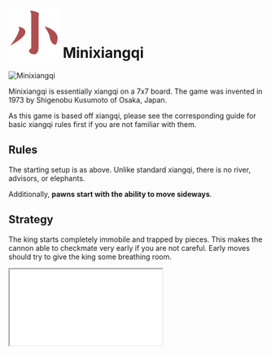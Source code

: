 
# ![Minixiangqi](https://github.com/gbtami/pychess-variants/blob/master/static/icons/Minixiangqi.svg) Minixiangqi

![Minixiangqi](https://github.com/gbtami/pychess-variants/blob/master/static/images/XiangqiGuide/Minixiangqi.png)

Minixiangqi is essentially xiangqi on a 7x7 board. The game was invented in 1973 by Shigenobu Kusumoto of Osaka, Japan.

As this game is based off xiangqi, please see the corresponding guide for basic xiangqi rules first if you are not familiar with them.

## Rules

The starting setup is as above. Unlike standard xiangqi, there is no river, advisors, or elephants. 

Additionally, **pawns start with the ability to move sideways**. 

## Strategy

The king starts completely immobile and trapped by pieces. This makes the cannon able to checkmate very early if you are not careful. Early moves should try to give the king some breathing room.
<div class="embed"><iframe src="/embed/2PsVfJty?ply=3" scrolling="no"></iframe></div>
